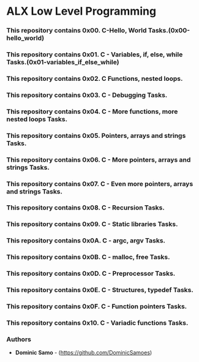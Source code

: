 # ALX Low Level Programming

### This repository contains 0x00. C-Hello, World Tasks.(0x00-hello_world)
### This repository contains 0x01. C - Variables, if, else, while Tasks.(0x01-variables_if_else_while)
### This repository contains 0x02. C Functions, nested loops.
### This repository contains 0x03. C - Debugging Tasks.
### This repository contains 0x04. C - More functions, more nested loops Tasks.
### This repository contains 0x05. Pointers, arrays and strings Tasks.
### This repository contains 0x06. C - More pointers, arrays and strings Tasks.
### This repository contains 0x07. C - Even more pointers, arrays and strings Tasks.
### This repository contains 0x08. C - Recursion Tasks.
### This repository contains 0x09. C - Static libraries Tasks.
### This repository contains 0x0A. C - argc, argv Tasks.
### This repository contains 0x0B. C - malloc, free Tasks.
### This repository contains 0x0D. C - Preprocessor Tasks.
### This repository contains 0x0E. C - Structures, typedef Tasks.
### This repository contains 0x0F. C - Function pointers Tasks.
### This repository contains 0x10. C - Variadic functions Tasks.


### Authors
* **Dominic Samo** - (https://github.com/DominicSamoes)
